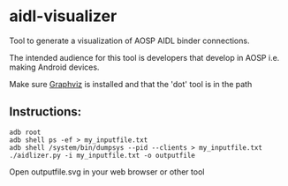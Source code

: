 # aidl-visualizer
Tool to generate a visualization of AOSP AIDL binder connections.

The intended audience for this tool is developers that develop in AOSP
i.e. making Android devices.

Make sure [Graphviz](https://graphviz.org) is installed and that the 'dot' tool is in the path

## Instructions:

    adb root
    adb shell ps -ef > my_inputfile.txt
    adb shell /system/bin/dumpsys --pid --clients > my_inputfile.txt
    ./aidlizer.py -i my_inputfile.txt -o outputfile


Open outputfile.svg in your web browser or other tool
